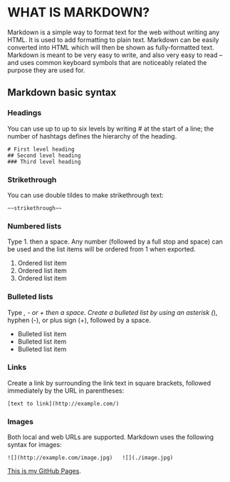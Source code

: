 # WHAT IS MARKDOWN?

Markdown is a simple way to format text for the web without writing any HTML. It is used to add formatting to plain text. Markdown can be easily converted into HTML which will then be shown as fully-formatted text. Markdown is meant to be very easy to write, and also very easy to read – and uses common keyboard symbols that are noticeably related the purpose they are used for.

## Markdown basic syntax

### Headings

You can use up to up to six levels by writing # at the start of a line; the number of hashtags defines the hierarchy of the heading.

`# First level heading`  
`## Second level heading`  
`### Third level heading`  

### Strikethrough

You can use double tildes to make strikethrough text:

`~~strikethrough~~`

### Numbered lists

Type 1. then a space. Any number (followed by a full stop and space) can be used and the list items will be ordered from 1 when exported.

1. Ordered list item
2. Ordered list item
3. Ordered list item

### Bulleted lists

Type *, - or + then a space. Create a bulleted list by using an asterisk (*), hyphen (-), or plus sign (+), followed by a space.

* Bulleted list item
* Bulleted list item
* Bulleted list item

### Links

Create a link by surrounding the link text in square brackets, followed immediately by the URL in parentheses:

`[text to link](http://example.com/)`

### Images

Both local and web URLs are supported. Markdown uses the following syntax for images:

`![](http://example.com/image.jpg)  
![](./image.jpg)`

[This is my GitHub Pages](https://github.com/yenxiongyuan/reading-notes).